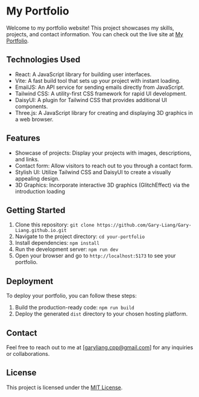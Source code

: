 # My Portfolio

Welcome to my portfolio website! This project showcases my skills, projects, and contact information. You can check out the live site at [My Portfolio](https://gary-liang.github.io/).


## Technologies Used

- React: A JavaScript library for building user interfaces.
- Vite: A fast build tool that sets up your project with instant loading.
- EmailJS: An API service for sending emails directly from JavaScript.
- Tailwind CSS: A utility-first CSS framework for rapid UI development.
- DaisyUI: A plugin for Tailwind CSS that provides additional UI components.
- Three.js: A JavaScript library for creating and displaying 3D graphics in a web browser.

## Features

- Showcase of projects: Display your projects with images, descriptions, and links.
- Contact form: Allow visitors to reach out to you through a contact form.
- Stylish UI: Utilize Tailwind CSS and DaisyUI to create a visually appealing design.
- 3D Graphics: Incorporate interactive 3D graphics (GlitchEffect) via the introduction loading

## Getting Started

1. Clone this repository: `git clone https://github.com/Gary-Liang/Gary-Liang.github.io.git`
2. Navigate to the project directory: `cd your-portfolio`
3. Install dependencies: `npm install`
4. Run the development server: `npm run dev`
5. Open your browser and go to `http://localhost:5173` to see your portfolio.

## Deployment

To deploy your portfolio, you can follow these steps:

1. Build the production-ready code: `npm run build`
2. Deploy the generated `dist` directory to your chosen hosting platform.

## Contact

Feel free to reach out to me at [garyliang.cpp@gmail.com] for any inquiries or collaborations.

## License

This project is licensed under the [MIT License](LICENSE).
